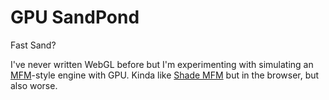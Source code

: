 # GPU SandPond
Fast Sand?

I've never written WebGL before but I'm experimenting with simulating an [MFM](https://github.com/DaveAckley/MFM)-style engine with GPU. Kinda like [Shade MFM](https://github.com/antonthefirst/shade_mfm) but in the browser, but also worse.
